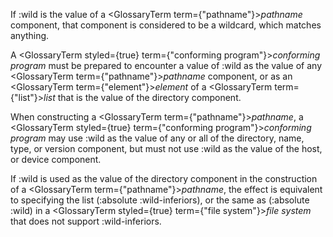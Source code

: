  



If :wild is the value of a <GlossaryTerm  term={"pathname"}><i>pathname</i></GlossaryTerm> component, that component is considered to be a wildcard, which matches anything. 



A <GlossaryTerm styled={true} term={"conforming program"}><i>conforming program</i></GlossaryTerm> must be prepared to encounter a value of :wild as the value of any <GlossaryTerm  term={"pathname"}><i>pathname</i></GlossaryTerm> component, or as an <GlossaryTerm  term={"element"}><i>element</i></GlossaryTerm> of a <GlossaryTerm  term={"list"}><i>list</i></GlossaryTerm> that is the value of the directory component. 



When constructing a <GlossaryTerm  term={"pathname"}><i>pathname</i></GlossaryTerm>, a <GlossaryTerm styled={true} term={"conforming program"}><i>conforming program</i></GlossaryTerm> may use :wild as the value of any or all of the directory, name, type, or version component, but must not use :wild as the value of the host, or device component. 



If :wild is used as the value of the directory component in the construction of a <GlossaryTerm  term={"pathname"}><i>pathname</i></GlossaryTerm>, the effect is equivalent to specifying the list (:absolute :wild-inferiors), or the same as (:absolute :wild) in a <GlossaryTerm styled={true} term={"file system"}><i>file system</i></GlossaryTerm> that does not support :wild-inferiors. 







 



 




